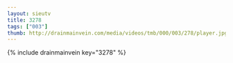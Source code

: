 ```yaml
--- 
layout: sieutv
title: 3278
tags: ["003"]
thumb: http://drainmainvein.com/media/videos/tmb/000/003/278/player.jpg
---
```

{% include drainmainvein key="3278" %} 
